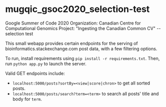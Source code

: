 # mugqic_gsoc2020_selection-test
Google Summer of Code 2020
Organization: Canadian Centre for Computational Genomics
Project: "Ingesting the Canadian Common CV" -- selection test

This small webapp provides certain endpoints for the serving of bioinformatics.stackexchange.com post data, with a few filtering options.

To run, install requirements using 
`pip install -r requirements.txt`.
Then, run
`python app.py`
to launch the server.

Valid GET endpoints include:
- `localhost:5000/posts?sortBy=<view|score|chron>` to get all sorted posts.
- `localhost:5000/posts/search?term=<term>` to search all posts' title and body for `term`.
